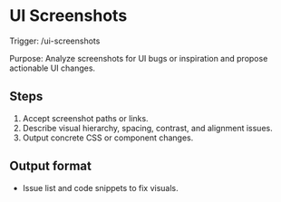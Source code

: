 # UI Screenshots

Trigger: /ui-screenshots

Purpose: Analyze screenshots for UI bugs or inspiration and propose actionable UI changes.

## Steps

1. Accept screenshot paths or links.
2. Describe visual hierarchy, spacing, contrast, and alignment issues.
3. Output concrete CSS or component changes.

## Output format

- Issue list and code snippets to fix visuals.
